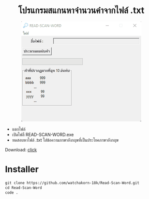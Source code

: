<h1 align="center">
โปรแกรมสแกนหาจำนวนคำจากไฟล์ .txt
</h1>

<p align="center">
<img src="Sample/Animation.gif">
</p>

- แตกไฟล์
- เปิดไฟลื READ-SCAN-WORD.exe
- ทดสอบหาไฟล์ .txt ใส่ข้อความภาษาอังกฤษที่เป็นประโยคภาษาอังกฤษ
<p>
Download: <a href="https://github.com/watchakorn-18k/Read-Scan-Word/releases/download/Read-Scan-Word/Read-Scan-Word.rar">click</a>
<p>

# Installer
```
git clone https://github.com/watchakorn-18k/Read-Scan-Word.git
cd Read-Scan-Word
code .
```